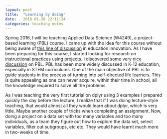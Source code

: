 ```yaml
---
layout: post
title:  "Learning by doing"
date:   2016-01-28 22:11:24
categories: teaching notes
---
```

Spring 2016, I will be teaching Applied Data Science (W4249), a project-based learning (PBL) course. I came up with the idea for this course without being aware of [this line of discussion](https://en.wikipedia.org/wiki/Project-based_learning) in education innovation. As I have been preparing for this course, I started looking for research on instructional practices using projects. I discovered some very [nice discussion](http://web.stanford.edu/dept/CTL/cgi-bin/docs/newsletter/problem_based_learning.pdf) on PBL. PBL has been more widely discussed in K-12 education, especially in STEM curriculums. One of the main objective of PBL is to guide students in the process of turning into self-directed life learners. This is quite appealing as one can never acquire, within their time in school, all the knowledge required to solve all the problems. 

As I was teaching the very first tutorial on dplyr using 3 examples I prepared quickly the day before the lecture, I realize that if I was doing lecture-style teaching, that would almost all they would learn about dplyr, which is very little. Maybe another couple of tricks when completing an assignment. Now, doing a project on a data set with too many variables and too many individuals, as a team they figure out how to explore the data set, select variables, filter out subgroups, etc etc. They would have learnt much more in two-weeks of time. 